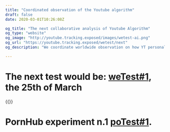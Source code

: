 ```yaml
---
title: "Coordinated observation of the Youtube algorithm"
draft: false
date: 2020-03-01T10:26:08Z

og_title: "The next collaborative analysis of Youtube Algorithm"
og_type: "website"
og_image: "http://youtube.tracking.exposed/images/wetest-ai.png"
og_url: "https://youtube.tracking.exposed/wetest/next"
og_description: "We coordinate worldwide observation on how YT personalized the customer experience"

---
```


# The next test would be: [weTest#1](/wetest/1), the 25th of March

{{<colorblock text="Previous tests" >}}

# PornHub experiment n.1 [poTest#1](https://pornhub.tracking.exposed/potest/final-1).